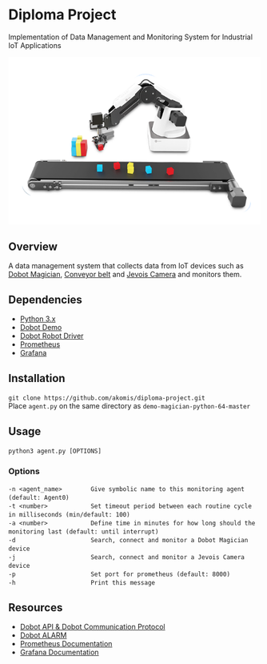 # Diploma Project
Implementation of Data Management and Monitoring System for Industrial IoT Applications

<div align="center">
<img alt="Dobot Magician with Belt" src="/pics/dobot-magician-belt.png">
</div>

## Overview
A data management system that collects data from IoT devices such as [Dobot Magician](https://www.dobot.cc/dobot-magician/product-overview.html), [Conveyor belt](https://www.dobot.cc/products/conveyor-belt-kit-overview.html) and [Jevois Camera](http://www.jevois.org/) and monitors them.


## Dependencies
- [Python 3.x](https://www.python.org/downloads/windows/)
- [Dobot Demo](https://www.dobot.cc/downloadcenter/dobot-magician.html?sub_cat=72#sub-download)
- [Dobot Robot Driver](https://www.dobot.cc/downloadcenter/dobot-magician.html?sub_cat=70#sub-download)
- [Prometheus](https://prometheus.io/download/)
- [Grafana](https://grafana.com/grafana/download?platform=windows)

## Installation
`git clone https://github.com/akomis/diploma-project.git`   
Place `agent.py` on the same directory as `demo-magician-python-64-master`

## Usage
`python3 agent.py [OPTIONS]`  

### Options
`-n <agent_name>		Give symbolic name to this monitoring agent (default: Agent0)`  
`-t <number>			Set timeout period between each routine cycle in milliseconds (min/default: 100)`  
`-a <number>			Define time in minutes for how long should the monitoring last (default: until interrupt)`  
`-d						Search, connect and monitor a Dobot Magician device`  
`-j						Search, connect and monitor a Jevois Camera device`  
`-p						Set port for prometheus (default: 8000)`  
`-h						Print this message`  

## Resources
- [Dobot API & Dobot Communication Protocol](https://www.dobot.cc/downloadcenter/dobot-magician.html?sub_cat=72#sub-download)
- [Dobot ALARM](http://www.dobot.it/wp-content/uploads/2018/03/dobot-magician-alarm-en.pdf)
- [Prometheus Documentation](https://prometheus.io/docs/introduction/overview/)
- [Grafana Documentation](https://grafana.com/docs/)
